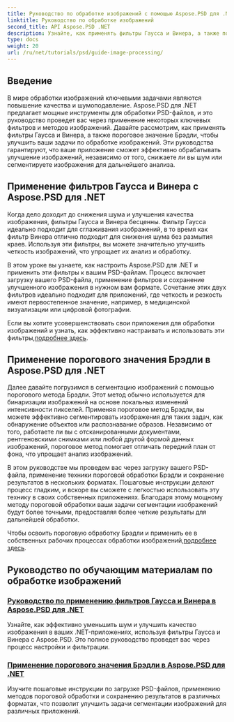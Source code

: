```yaml
---
title: Руководство по обработке изображений с помощью Aspose.PSD для .NET
linktitle: Руководство по обработке изображений
second_title: API Aspose.PSD .NET
description: Узнайте, как применять фильтры Гаусса и Винера, а также пороговое значение Брэдли в Aspose.PSD для .NET для лучшей обработки и сегментации изображений.
type: docs
weight: 20
url: /ru/net/tutorials/psd/guide-image-processing/
---
```

## Введение

В мире обработки изображений ключевыми задачами являются повышение качества и шумоподавление. Aspose.PSD для .NET предлагает мощные инструменты для обработки PSD-файлов, и это руководство проведет вас через применение некоторых ключевых фильтров и методов изображений. Давайте рассмотрим, как применять фильтры Гаусса и Винера, а также пороговое значение Брэдли, чтобы улучшить ваши задачи по обработке изображений. Эти руководства гарантируют, что ваше приложение сможет эффективно обрабатывать улучшение изображений, независимо от того, снижаете ли вы шум или сегментируете изображения для дальнейшего анализа.

## Применение фильтров Гаусса и Винера с Aspose.PSD для .NET

Когда дело доходит до снижения шума и улучшения качества изображения, фильтры Гаусса и Винера бесценны. Фильтр Гаусса идеально подходит для сглаживания изображений, в то время как фильтр Винера отлично подходит для снижения шума без размытия краев. Используя эти фильтры, вы можете значительно улучшить четкость изображений, что упрощает их анализ и обработку.

В этом уроке вы узнаете, как настроить Aspose.PSD для .NET и применить эти фильтры к вашим PSD-файлам. Процесс включает загрузку вашего PSD-файла, применение фильтров и сохранение улучшенного изображения в нужном вам формате. Сочетание этих двух фильтров идеально подходит для приложений, где четкость и резкость имеют первостепенное значение, например, в медицинской визуализации или цифровой фотографии.

 Если вы хотите усовершенствовать свои приложения для обработки изображений и узнать, как эффективно настраивать и использовать эти фильтры,[подробнее здесь](./guide-to-apply-gaussian-wiener-filters/).

## Применение порогового значения Брэдли в Aspose.PSD для .NET

Далее давайте погрузимся в сегментацию изображений с помощью порогового метода Брэдли. Этот метод обычно используется для бинаризации изображений на основе локальных изменений интенсивности пикселей. Применяя пороговое метод Брэдли, вы можете эффективно сегментировать изображения для таких задач, как обнаружение объектов или распознавание образов. Независимо от того, работаете ли вы с отсканированными документами, рентгеновскими снимками или любой другой формой данных изображений, пороговое метод помогает отличать передний план от фона, что упрощает анализ изображений.

В этом руководстве мы проведем вас через загрузку вашего PSD-файла, применение техники пороговой обработки Брэдли и сохранение результатов в нескольких форматах. Пошаговые инструкции делают процесс гладким, и вскоре вы сможете с легкостью использовать эту технику в своих собственных приложениях. Благодаря этому мощному методу пороговой обработки ваши задачи сегментации изображений будут более точными, предоставляя более четкие результаты для дальнейшей обработки.

Чтобы освоить пороговую обработку Брэдли и применить ее в собственных рабочих процессах обработки изображений,[подробнее здесь](./apply-bradley-thresholding/).

## Руководство по обучающим материалам по обработке изображений
### [Руководство по применению фильтров Гаусса и Винера в Aspose.PSD для .NET](./guide-to-apply-gaussian-wiener-filters/)
Узнайте, как эффективно уменьшить шум и улучшить качество изображения в ваших .NET-приложениях, используя фильтры Гаусса и Винера с Aspose.PSD. Это полное руководство проведет вас через процесс настройки и фильтрации.
### [Применение порогового значения Брэдли в Aspose.PSD для .NET](./apply-bradley-thresholding/)
Изучите пошаговые инструкции по загрузке PSD-файлов, применению методов пороговой обработки и сохранению результатов в различных форматах, что позволит улучшить задачи сегментации изображений для различных приложений.